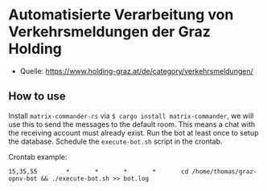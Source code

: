 # Automatisierte Verarbeitung von Verkehrsmeldungen der Graz Holding

- Quelle: https://www.holding-graz.at/de/category/verkehrsmeldungen/


## How to use

Install `matrix-commander-rs` via `$ cargo install matrix-commander`, we will use this 
to send the messages to the default room. This means a chat with the receiving account 
must already exist.
Run the bot at least once to setup the database.
Schedule the `execute-bot.sh` script in the crontab.

Crontab example:
```
15,35,55        *       *       *       *       cd /home/thomas/graz-opnv-bot && ./execute-bot.sh >> bot.log
```

